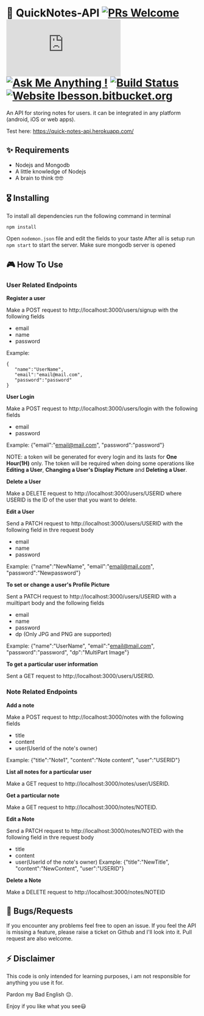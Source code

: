 # 🚀 QuickNotes-API [![PRs Welcome](https://img.shields.io/badge/PRs-welcome-brightgreen.svg?style=flat-square)](http://makeapullrequest.com) [![Only 32 Kb](https://badge-size.herokuapp.com/Naereen/StrapDown.js/master/strapdown.min.js)](https://github.com/JideGuru/QuickNotes-API/blob/master) [![Ask Me Anything !](https://img.shields.io/badge/Ask%20me-anything-1abc9c.svg)](https://GitHub.com/JideGuru) [![Build Status](https://travis-ci.com/JideGuru/QuickNotes-API.svg?branch=master)](https://travis-ci.com/JideGuru/QuickNotes-API) [![Website lbesson.bitbucket.org](https://img.shields.io/website-up-down-green-red/http/lbesson.bitbucket.org.svg)](https://quick-notes-api.herokuapp.com/)

An API for storing notes for users. it can be integrated in any platform (android, iOS or web apps).

Test here: https://quick-notes-api.herokuapp.com/

## ✨ Requirements
* Nodejs and Mongodb
* A little knowledge of Nodejs
* A brain to think 🤓🤓


## 🎖 Installing
To install all dependencies run the following command in terminal
```
npm install
```

Open ```nodemon.json``` file and edit the fields to your taste
After all is setup run ```npm start``` to start the server. Make sure mongodb server is opened


## 🎮 How To Use

### User Related Endpoints
**Register a user**

Make a POST request to http://localhost:3000/users/signup with the following fields
* email
* name
* password

Example:
```
{
   "name":"UserName", 
   "email":"email@mail.com", 
   "password":"password"
}
```

**User Login**

Make a POST request to http://localhost:3000/users/login with the following fields
* email
* password

Example:
{"email":"email@mail.com", "password":"password"}

NOTE: a token will be generated for every login and its lasts for **One Hour(1H)** only. The token will be required when doing some operations like **Editing a User**, **Changing a User's Display Picture** and **Deleting a User**.

**Delete a User**

Make a DELETE request to http://localhost:3000/users/USERID where USERID is the ID of the user that you want to delete.

**Edit a User**

Send a PATCH request to http://localhost:3000/users/USERID with the following field in thre request body
* email
* name
* password

Example:
{"name":"NewName", "email":"email@mail.com", "password":"Newpassword"}

**To set or change a user's Profile Picture**

Sent a PATCH request to http://localhost:3000/users/USERID with a muiltipart body and the following fields
* email
* name
* password
* dp (Only JPG and PNG are supported)

Example:
{"name":"UserName", "email":"email@mail.com", "password":"password", "dp":"MultiPart Image"}

**To get a particular user information**

Sent a GET request to http://localhost:3000/users/USERID.

### Note Related Endpoints
**Add a note**

Make a POST request to http://localhost:3000/notes with the following fields
* title
* content
* user(UserId of the note's owner)

Example:
{"title":"Note1", "content":"Note content", "user":"USERID"}


**List all notes for a particular user**

Make a GET request to http://localhost:3000/notes/user/USERID.



**Get a particular note**

Make a GET request to http://localhost:3000/notes/NOTEID.



**Edit a Note**

Send a PATCH request to http://localhost:3000/notes/NOTEID with the following field in thre request body
* title
* content
* user(UserId of the note's owner)
Example:
{"title":"NewTitle", "content":"NewContent", "user":"USERID"}

**Delete a Note**

Make a DELETE request to http://localhost:3000/notes/NOTEID 


## 🐛 Bugs/Requests
If you encounter any problems feel free to open an issue. If you feel the API is
missing a feature, please raise a ticket on Github and I'll look into it.
Pull request are also welcome.




## ⚡️ Disclaimer
This code is only intended for learning purposes, i am not responsible for anything you use it for.

Pardon my Bad English 😔.

Enjoy if you like what you see😃
